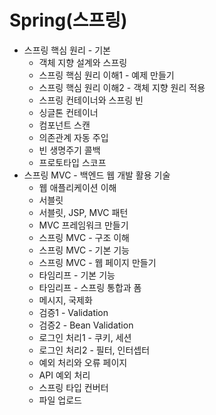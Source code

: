 # Spring(스프링)

- 스프링 핵심 원리 - 기본
  - 객체 지향 설계와 스프링
  - 스프링 핵심 원리 이해1 - 예제 만들기
  - 스프링 핵심 원리 이해2 - 객체 지향 원리 적용
  - 스프링 컨테이너와 스프링 빈
  - 싱글톤 컨테이너
  - 컴포넌트 스캔
  - 의존관계 자동 주입
  - 빈 생명주기 콜백
  - 프로토타입 스코프
- 스프링 MVC - 백엔드 웹 개발 활용 기술
  - 웹 애플리케이션 이해
  - 서블릿
  - 서블릿, JSP, MVC 패턴
  - MVC 프레임워크 만들기
  - 스프링 MVC - 구조 이해
  - 스프링 MVC - 기본 기능
  - 스프링 MVC - 웹 페이지 만들기
  - 타임리프 - 기본 기능
  - 타임리프 - 스프링 통합과 폼
  - 메시지, 국제화
  - 검증1 - Validation
  - 검증2 - Bean Validation
  - 로그인 처리1 - 쿠키, 세션
  - 로그인 처리2 - 필터, 인터셉터
  - 예외 처리와 오류 페이지
  - API 예외 처리
  - 스프링 타입 컨버터
  - 파일 업로드
